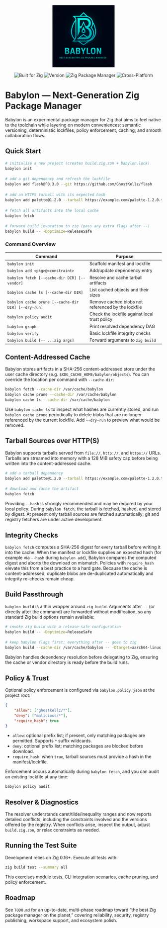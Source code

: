 <div align="center">
  <img src="assets/icons/babylon.png" alt="Babylon Logo" width="200"/>

  <br/>

  ![Built for Zig](https://img.shields.io/badge/Built%20for-Zig-F7A41D?style=flat&logo=zig&logoColor=white)
  ![Version](https://img.shields.io/badge/Zig-0.16.0--dev-FF6B35?style=flat)
  ![Zig Package Manager](https://img.shields.io/badge/Zig-Package%20Manager-00D9B0?style=flat)
  ![Cross-Platform](https://img.shields.io/badge/Cross-Platform-4A90E2?style=flat)
</div>

# Babylon — Next-Generation Zig Package Manager

Babylon is an experimental package manager for Zig that aims to feel native to the toolchain while layering on modern conveniences: semantic versioning, deterministic lockfiles, policy enforcement, caching, and smooth collaboration flows.

## Quick Start

```sh
# initialise a new project (creates build.zig.zon + babylon.lock)
babylon init

# add a git dependency and refresh the lockfile
babylon add flash@^0.3.0 --git https://github.com/GhostKellz/flash

# add an HTTPS tarball with its expected hash
babylon add palette@1.2.0 --tarball https://example.com/palette-1.2.0.tar.gz --hash sha256:0123456789abcdef0123456789abcdef0123456789abcdef0123456789abcdef

# fetch all artifacts into the local cache
babylon fetch

# forward build invocation to zig (pass any extra flags after --)
babylon build -- -Doptimize=ReleaseSafe
```

### Command Overview

| Command | Purpose |
| --- | --- |
| `babylon init` | Scaffold manifest and lockfile |
| `babylon add <pkg>@<constraint>` | Add/update dependency entry |
| `babylon fetch [--cache-dir DIR] [--vendor]` | Resolve and cache tarball artifacts |
| `babylon cache ls [--cache-dir DIR]` | List cached objects and their sizes |
| `babylon cache prune [--cache-dir DIR] [--dry-run]` | Remove cached blobs not referenced by the lockfile |
| `babylon policy audit` | Check the lockfile against local trust policy |
| `babylon graph` | Print resolved dependency DAG |
| `babylon verify` | Basic lockfile integrity checks |
| `babylon build [-- ...zig args]` | Forward arguments to `zig build` |

## Content-Addressed Cache

Babylon stores artifacts in a SHA-256 content-addressed store under the user cache directory (e.g. `$XDG_CACHE_HOME/babylon/objects`). You can override the location per command with `--cache-dir`:

```sh
babylon fetch --cache-dir /var/cache/babylon
babylon cache prune --cache-dir /var/cache/babylon
babylon cache ls --cache-dir /var/cache/babylon
```

Use `babylon cache ls` to inspect what hashes are currently stored, and run `babylon cache prune` periodically to delete blobs that are no longer referenced by the current lockfile. Add `--dry-run` to preview what would be removed.

## Tarball Sources over HTTP(S)

Babylon supports tarballs served from `file://`, `http://`, and `https://` URLs. Tarballs are streamed into memory with a 128&nbsp;MiB safety cap before being written into the content-addressed cache.

```sh
# add a tarball dependency
babylon add palette@1.2.0 --tarball https://example.com/palette-1.2.0.tar.gz --hash sha256:0123456789abcdef0123456789abcdef0123456789abcdef0123456789abcdef

# download and cache the artifact
babylon fetch
```

Providing `--hash` is strongly recommended and may be required by your local policy. During `babylon fetch`, the tarball is fetched, hashed, and stored by digest. At present only tarball sources are fetched automatically; git and registry fetchers are under active development.

## Integrity Checks

`babylon fetch` computes a SHA-256 digest for every tarball before writing it into the cache. When the manifest or lockfile supplies an expected hash (for example via `--hash` during `babylon add`), Babylon compares the computed digest and aborts the download on mismatch. Policies with `require_hash` elevate this from a best practice to a hard gate. Because the cache is content-addressed, duplicate blobs are de-duplicated automatically and integrity re-checks remain cheap.

## Build Passthrough

`babylon build` is a thin wrapper around `zig build`. Arguments after `--` (or directly after the command) are forwarded without modification, so any standard Zig build options remain available:

```sh
# invoke zig build with a release-safe configuration
babylon build -- -Doptimize=ReleaseSafe

# keep babylon flags first; everything after -- goes to zig
babylon build --cache-dir /var/cache/babylon -- -Dtarget=aarch64-linux
```

Babylon handles dependency resolution before delegating to Zig, ensuring the cache or vendor directory is ready before the build runs.

## Policy & Trust

Optional policy enforcement is configured via `babylon.policy.json` at the project root:

```json
{
	"allow": ["ghostkellz/*"],
	"deny": ["malicious/*"],
	"require_hash": true
}
```

* `allow`: optional prefix list; if present, only matching packages are permitted. Supports `*` suffix wildcards.
* `deny`: optional prefix list; matching packages are blocked before download.
* `require_hash`: when `true`, tarball sources must provide a hash in the manifest/lockfile.

Enforcement occurs automatically during `babylon fetch`, and you can audit an existing lockfile at any time:

```sh
babylon policy audit
```

## Resolver & Diagnostics

The resolver understands caret/tilde/inequality ranges and now reports detailed conflicts, including the constraints involved and the versions offered by the registry. When conflicts arise, inspect the output, adjust `build.zig.zon`, or relax constraints as needed.

## Running the Test Suite

Development relies on Zig 0.16+. Execute all tests with:

```sh
zig build test --summary all
```

This exercises module tests, CLI integration scenarios, cache pruning, and policy enforcement.

## Roadmap

See `TODO.md` for an up-to-date, multi-phase roadmap toward “the best Zig package manager on the planet,” covering reliability, security, registry publishing, workspace support, and ecosystem polish.
